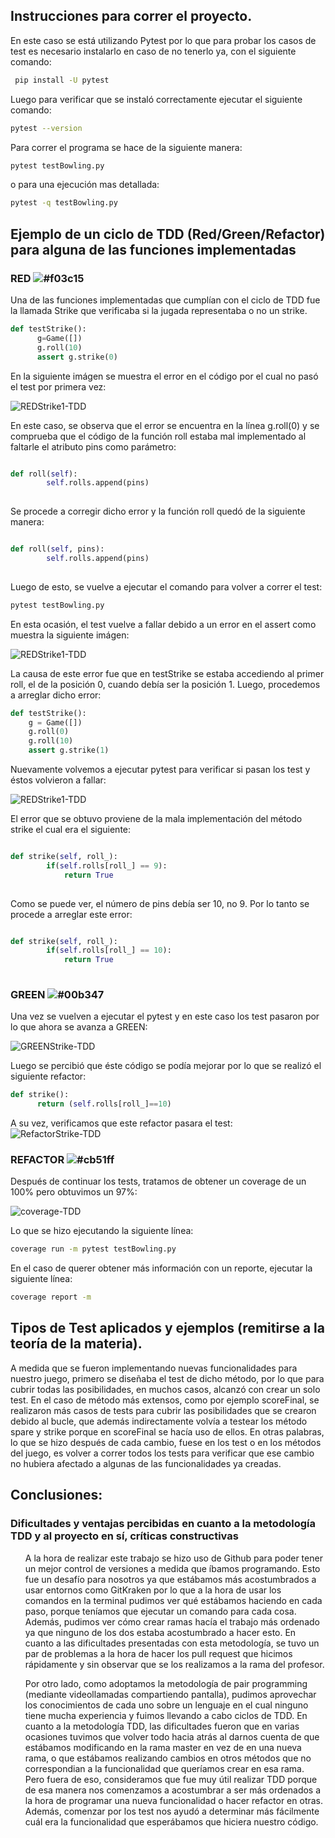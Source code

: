 
## Instrucciones para correr el proyecto.

En este caso se está utilizando Pytest por lo que para probar los casos de test
es necesario instalarlo en caso de no tenerlo ya, con el siguiente comando:

```bash
 pip install -U pytest
```

Luego para verificar que se instaló correctamente ejecutar el siguiente comando:

```bash
pytest --version
```

Para correr el programa se hace de la siguiente manera:

```bash
pytest testBowling.py
```
o para una ejecución mas detallada:
```bash
pytest -q testBowling.py 
```
 

## Ejemplo de un ciclo de TDD (Red/Green/Refactor) para alguna de las funciones implementadas

### RED ![#f03c15](https://via.placeholder.com/15/f03c15/000000?text=+)
Una de las funciones implementadas que cumplían con el ciclo de TDD fue la llamada Strike que verificaba si la jugada representaba o no un strike.
```python
def testStrike():
      g=Game([])
      g.roll(10)
      assert g.strike(0)

```
En la siguiente imágen se muestra el error en el código por el cual no pasó el test por primera vez:

![REDStrike1-TDD](ImagenesFinales/red-strike1.png)  

En este caso, se observa que el error se encuentra en la línea g.roll(0) y se comprueba que el código de la función roll estaba mal implementado al faltarle el atributo pins como parámetro:
```python

def roll(self):
        self.rolls.append(pins)
     

``` 
Se procede a corregir dicho error y la función roll quedó de la siguiente manera:

```python

def roll(self, pins):
        self.rolls.append(pins)
     

```
Luego de esto, se vuelve a ejecutar el comando para volver a correr el test:

```bash
pytest testBowling.py
```
En esta ocasión, el test vuelve a fallar debido a un error en el assert como muestra la siguiente imágen:

![REDStrike1-TDD](ImagenesFinales/red-strike2.png) 

La causa de este error fue que en testStrike se estaba accediendo al primer roll, el de la posición 0, cuando debía ser la posición 1. Luego, procedemos a arreglar dicho error:
```python
def testStrike():
    g = Game([])
    g.roll(0)
    g.roll(10)
    assert g.strike(1)
```
Nuevamente volvemos a ejecutar pytest para verificar si pasan los test y éstos volvieron a fallar:  

![REDStrike1-TDD](ImagenesFinales/red-strike3.png) 

El error que se obtuvo proviene de la mala implementación del método strike el cual era el siguiente:

```python

def strike(self, roll_):
        if(self.rolls[roll_] == 9):
            return True
     

```
Como se puede ver, el número de pins debía ser 10, no 9. Por lo tanto se procede a arreglar este error:

```python

def strike(self, roll_):
        if(self.rolls[roll_] == 10):
            return True
     

```
### GREEN ![#00b347](https://via.placeholder.com/15/00b347/000000?text=+)
Una vez se vuelven a ejecutar el pytest y en este caso los test pasaron por lo que ahora se avanza a GREEN:

 
![GREENStrike-TDD](ImagenesFinales/green-strikeFinal.png)


Luego se percibió que éste código se podía mejorar por lo que se realizó el siguiente refactor:

```python
def strike():
      return (self.rolls[roll_]==10)
```
A su vez, verificamos que este refactor pasara el test:
![RefactorStrike-TDD](ImagenesFinales/refactor-strikeFinal.png)
### REFACTOR ![#cb51ff](https://via.placeholder.com/15/cb51ff/000000?text=+)
Después de continuar los tests, tratamos de obtener un coverage de un 100% pero obtuvimos un 97%:

![coverage-TDD](ImagenesFinales/coverageCortadob.png)

Lo que se hizo ejecutando la siguiente línea:

```bash
coverage run -m pytest testBowling.py
```
En el caso de querer obtener más información con un reporte, ejecutar la siguiente línea:

```bash
coverage report -m
```

## Tipos de Test aplicados y ejemplos (remitirse a la teoría de la materia).  

<p>A medida que se fueron implementando nuevas funcionalidades para nuestro juego, primero se diseñaba el test de dicho método, por lo que para cubrir todas las posibilidades, en muchos casos, alcanzó con crear un solo test. En el caso de método más extensos, como por ejemplo scoreFinal, se realizaron más casos de tests para cubrir las posibilidades que se crearon debido al bucle, que además indirectamente volvía a testear los método spare y strike porque en scoreFinal se hacía uso de ellos. En otras palabras, lo que se hizo después de cada cambio, fuese en los test o en los métodos del juego, es volver a correr todos los tests para verificar que ese cambio no hubiera afectado a algunas de las funcionalidades ya creadas. </p>  

## Conclusiones:
### Dificultades y ventajas percibidas en cuanto a la metodología TDD y al proyecto en sí, críticas constructivas
<ul>
  <p>A la hora de realizar este trabajo se hizo uso de Github para poder tener un mejor control de versiones a medida que íbamos programando. Esto fue un desafío para nosotros ya que estábamos más acostumbrados a usar entornos como GitKraken por lo que a la hora de usar los comandos en la terminal pudimos ver qué estábamos haciendo en cada paso, porque teníamos que ejecutar un comando para cada cosa. Además, pudimos ver cómo crear ramas hacía el trabajo más ordenado ya que ninguno de los dos estaba acostumbrado a hacer esto. En cuanto a las dificultades presentadas con esta metodología, se tuvo un par de problemas a la hora de hacer los pull request que hicimos rápidamente y sin observar que se los realizamos a la rama del profesor.</p>
<p>Por otro lado, como adoptamos la metodología de pair programming (mediante videollamadas compartiendo pantalla), pudimos aprovechar los conocimientos de cada uno sobre un lenguaje en el cual ninguno tiene mucha experiencia y fuimos llevando a cabo ciclos de TDD.  En cuanto a la metodología TDD, las dificultades fueron que en varias ocasiones tuvimos que volver todo hacia atrás al darnos cuenta de que estábamos modificando en la rama master en vez de en una nueva rama, o que estábamos realizando cambios en otros métodos que no correspondian a la funcionalidad que queríamos crear en esa rama. Pero fuera de eso, consideramos que fue muy útil realizar TDD porque de esa manera nos comenzamos a acostumbrar a ser más ordenados a la hora de programar una nueva funcionalidad o hacer refactor en otras. Además, comenzar por los test nos ayudó a determinar más fácilmente cuál era la funcionalidad que esperábamos que hiciera nuestro código. 
</p>
